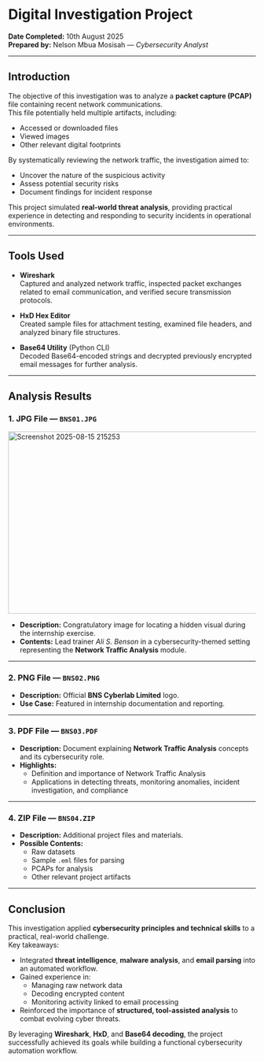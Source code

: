 
#  Digital Investigation Project

**Date Completed:** 10th August 2025  
**Prepared by:** Nelson Mbua Mosisah — *Cybersecurity Analyst*

---

##  Introduction

The objective of this investigation was to analyze a **packet capture (PCAP)** file containing recent network communications.  
This file potentially held multiple artifacts, including:

- Accessed or downloaded files
- Viewed images
- Other relevant digital footprints

By systematically reviewing the network traffic, the investigation aimed to:

- Uncover the nature of the suspicious activity
- Assess potential security risks
- Document findings for incident response

This project simulated **real-world threat analysis**, providing practical experience in detecting and responding to security incidents in operational environments.

---

##  Tools Used

- **Wireshark**  
  Captured and analyzed network traffic, inspected packet exchanges related to email communication, and verified secure transmission protocols.

- **HxD Hex Editor**  
  Created sample files for attachment testing, examined file headers, and analyzed binary file structures.

- **Base64 Utility** (Python CLI)  
  Decoded Base64-encoded strings and decrypted previously encrypted email messages for further analysis.

---

##  Analysis Results

### **1. JPG File — `BNS01.JPG`**

<img width="667" height="370" alt="Screenshot 2025-08-15 215253" src="https://github.com/user-attachments/assets/06cd29fd-9e30-492d-8a04-3b9ba7feaa1c" />

- **Description:** Congratulatory image for locating a hidden visual during the internship exercise.
- **Contents:** Lead trainer *Ali S. Benson* in a cybersecurity-themed setting representing the **Network Traffic Analysis** module.

---

### **2. PNG File — `BNS02.PNG`**
- **Description:** Official **BNS Cyberlab Limited** logo.
- **Use Case:** Featured in internship documentation and reporting.

---

### **3. PDF File — `BNS03.PDF`**
- **Description:** Document explaining **Network Traffic Analysis** concepts and its cybersecurity role.
- **Highlights:**
  - Definition and importance of Network Traffic Analysis
  - Applications in detecting threats, monitoring anomalies, incident investigation, and compliance

---

### **4. ZIP File — `BNS04.ZIP`**
- **Description:** Additional project files and materials.
- **Possible Contents:**
  - Raw datasets
  - Sample `.eml` files for parsing
  - PCAPs for analysis
  - Other relevant project artifacts

---

##  Conclusion

This investigation applied **cybersecurity principles and technical skills** to a practical, real-world challenge.  
Key takeaways:

- Integrated **threat intelligence**, **malware analysis**, and **email parsing** into an automated workflow.
- Gained experience in:
  - Managing raw network data
  - Decoding encrypted content
  - Monitoring activity linked to email processing
- Reinforced the importance of **structured, tool-assisted analysis** to combat evolving cyber threats.

By leveraging **Wireshark**, **HxD**, and **Base64 decoding**, the project successfully achieved its goals while building a functional cybersecurity automation workflow.

